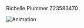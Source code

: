 Richelle Plummer
Z23583470



![Animation](https://user-images.githubusercontent.com/82067489/216876075-7915c5af-46ab-47c7-8196-caff978ba80b.gif)
